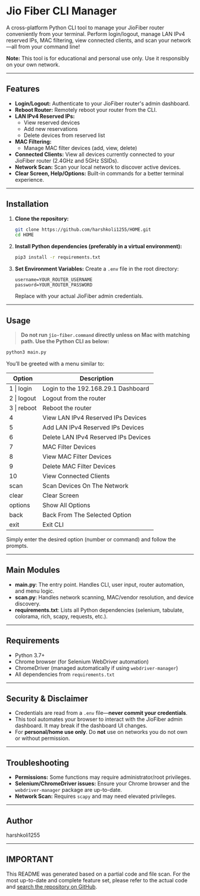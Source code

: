 # Jio Fiber CLI Manager

A cross-platform Python CLI tool to manage your JioFiber router conveniently from your terminal. Perform login/logout, manage LAN IPv4 reserved IPs, MAC filtering, view connected clients, and scan your network—all from your command line!

**Note:** This tool is for educational and personal use only. Use it responsibly on your own network.

---

## Features

- **Login/Logout:** Authenticate to your JioFiber router's admin dashboard.
- **Reboot Router:** Remotely reboot your router from the CLI.
- **LAN IPv4 Reserved IPs:**
  - View reserved devices
  - Add new reservations
  - Delete devices from reserved list
- **MAC Filtering:**
  - Manage MAC filter devices (add, view, delete)
- **Connected Clients:** View all devices currently connected to your JioFiber router (2.4GHz and 5GHz SSIDs).
- **Network Scan:** Scan your local network to discover active devices.
- **Clear Screen, Help/Options:** Built-in commands for a better terminal experience.

---

## Installation

1. **Clone the repository:**
   ```bash
   git clone https://github.com/harshkoli1255/HOME.git
   cd HOME
   ```

2. **Install Python dependencies (preferably in a virtual environment):**
   ```bash
   pip3 install -r requirements.txt
   ```

3. **Set Environment Variables:**
   Create a `.env` file in the root directory:
   ```
   username=YOUR_ROUTER_USERNAME
   password=YOUR_ROUTER_PASSWORD
   ```
   Replace with your actual JioFiber admin credentials.

---

## Usage

> **Do not run `jio-fiber.command` directly unless on Mac with matching path. Use the Python CLI as below:**

```bash
python3 main.py
```

You’ll be greeted with a menu similar to:

| Option         | Description                               |
| -------------- | ----------------------------------------- |
| 1 \| login     | Login to the 192.168.29.1 Dashboard       |
| 2 \| logout    | Logout from the router                    |
| 3 \| reboot    | Reboot the router                         |
| 4              | View LAN IPv4 Reserved IPs Devices        |
| 5              | Add LAN IPv4 Reserved IPs Devices         |
| 6              | Delete LAN IPv4 Reserved IPs Devices      |
| 7              | MAC Filter Devices                        |
| 8              | View MAC Filter Devices                   |
| 9              | Delete MAC Filter Devices                 |
| 10             | View Connected Clients                    |
| scan           | Scan Devices On The Network               |
| clear          | Clear Screen                              |
| options        | Show All Options                          |
| back           | Back From The Selected Option             |
| exit           | Exit CLI                                  |

Simply enter the desired option (number or command) and follow the prompts.

---

## Main Modules

- **main.py**: The entry point. Handles CLI, user input, router automation, and menu logic.
- **scan.py**: Handles network scanning, MAC/vendor resolution, and device discovery.
- **requirements.txt**: Lists all Python dependencies (selenium, tabulate, colorama, rich, scapy, requests, etc.).

---

## Requirements

- Python 3.7+
- Chrome browser (for Selenium WebDriver automation)
- ChromeDriver (managed automatically if using `webdriver-manager`)
- All dependencies from `requirements.txt`

---

## Security & Disclaimer

- Credentials are read from a `.env` file—**never commit your credentials**.
- This tool automates your browser to interact with the JioFiber admin dashboard. It may break if the dashboard UI changes.
- For **personal/home use only**. Do **not** use on networks you do not own or without permission.

---

## Troubleshooting

- **Permissions:** Some functions may require administrator/root privileges.
- **Selenium/ChromeDriver issues:** Ensure your Chrome browser and the `webdriver-manager` package are up-to-date.
- **Network Scan:** Requires `scapy` and may need elevated privileges.

---

## Author

harshkoli1255

---

## IMPORTANT

This README was generated based on a partial code and file scan. For the most up-to-date and complete feature set, please refer to the actual code and [search the repository on GitHub](https://github.com/harshkoli1255/HOME/search).
